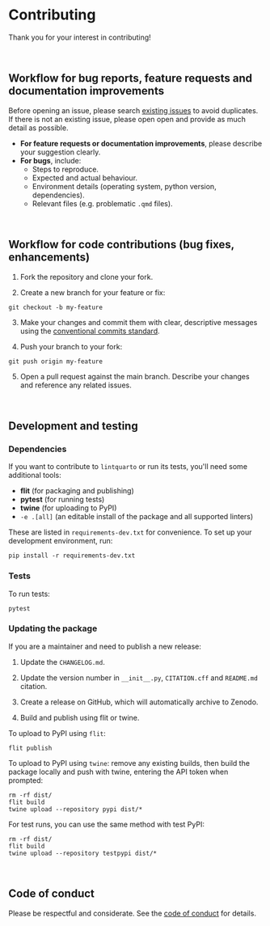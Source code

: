 # Contributing

Thank you for your interest in contributing!

<br>

## Workflow for bug reports, feature requests and documentation improvements

Before opening an issue, please search [existing issues](https://github.com/lintquarto/lintquarto/issues/) to avoid duplicates. If there is not an existing issue, please open open and provide as much detail as possible.

* **For feature requests or documentation improvements**, please describe your suggestion clearly.
* **For bugs**, include:
    * Steps to reproduce.
    * Expected and actual behaviour.
    * Environment details (operating system, python version, dependencies).
    * Relevant files (e.g. problematic `.qmd` files).

<br>

## Workflow for code contributions (bug fixes, enhancements)

1. Fork the repository and clone your fork.

2. Create a new branch for your feature or fix:

```
git checkout -b my-feature
```

3. Make your changes and commit them with clear, descriptive messages using the [conventional commits standard](https://www.conventionalcommits.org/en/v1.0.0/).

4. Push your branch to your fork:

```
git push origin my-feature
```

5. Open a pull request against the main branch. Describe your changes and reference any related issues.

<br>

## Development and testing

### Dependencies

If you want to contribute to `lintquarto` or run its tests, you'll need some additional tools:

* **flit** (for packaging and publishing)
* **pytest** (for running tests)
* **twine** (for uploading to PyPI)
* `-e .[all]` (an editable install of the package and all supported linters)

These are listed in `requirements-dev.txt` for convenience. To set up your development environment, run:

```
pip install -r requirements-dev.txt
```

### Tests

To run tests:

```
pytest
```

### Updating the package

If you are a maintainer and need to publish a new release:

1. Update the `CHANGELOG.md`.

2. Update the version number in `__init__.py`, `CITATION.cff` and `README.md` citation.

3. Create a release on GitHub, which will automatically archive to Zenodo.

4. Build and publish using flit or twine.

To upload to PyPI using `flit`:

```
flit publish
```

To upload to PyPI using `twine`: remove any existing builds, then build the package locally and push with twine, entering the API token when prompted:

```
rm -rf dist/
flit build
twine upload --repository pypi dist/*
```

For test runs, you can use the same method with test PyPI:

```
rm -rf dist/
flit build
twine upload --repository testpypi dist/*
```

<br>

## Code of conduct

Please be respectful and considerate. See the [code of conduct](CODE_OF_CONDUCT.md) for details.